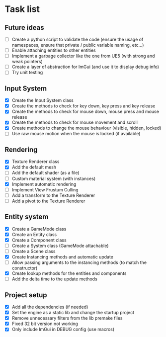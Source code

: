 # Task list

## Future ideas

- [ ] Create a python script to validate the code (ensure the usage of namespaces, ensure that private / public variable naming, etc...)
- [ ] Enable attaching entities to other entities
- [ ] Implement a garbage collector like the one from UE5 (with strong and weak pointers)
- [ ] Create a layer of abstraction for ImGui (and use it to display debug info)
- [ ] Try unit testing

## Input System

- [X] Create the Input System class
- [X] Create the methods to check for key down, key press and key release
- [X] Create the methods to check for mouse down, mouse press and mouse release
- [X] Create the methods to check for mouse movement and scroll
- [X] Create methods to change the mouse behaviour (visible, hidden, locked)
- [ ] Use raw mouse motion when the mouse is locked (if available)

## Rendering

- [X] Texture Renderer class
- [X] Add the default mesh
- [ ] Add the default shader (as a file)
- [ ] Custom material system (with instances)
- [X] Implement automatic rendering
- [ ] Implement View Frustum Culling
- [ ] Add a transform to the Texture Renderer
- [ ] Add a pivot to the Texture Renderer

## Entity system

- [X] Create a GameMode class
- [X] Create an Entity class
- [X] Create a Component class
- [ ] Create a System class (GameMode attachable)
- [ ] Create a Scene class
- [X] Create Instancing methods and automatic update
- [ ] Allow passing arguments to the instancing methods (to match the constructor)
- [X] Create lookup methods for the entities and components
- [ ] Add the delta time to the update methods

## Project setup

- [X] Add all the dependencies (if needed)
- [X] Set the engine as a static lib and change the startup project
- [X] Remove unnecessary filters from the lib premake files
- [X] Fixed 32 bit version not working
- [X] Only include ImGui in DEBUG config (use macros)